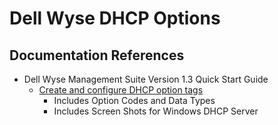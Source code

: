 # Dell Wyse DHCP Options

## Documentation References

* Dell Wyse Management Suite Version 1.3 Quick Start Guide
  * [Create and configure DHCP option tags][1]
    * Includes Option Codes and Data Types
    * Includes Screen Shots for Windows DHCP Server

[1]: https://www.dell.com/support/manuals/en-us/wyse-wms/wms_1.3_qsg/create-and-configure-dhcp-option-tags?guid=guid-326e46ab-162e-41f3-be4b-73f61133887e&lang=en-us

